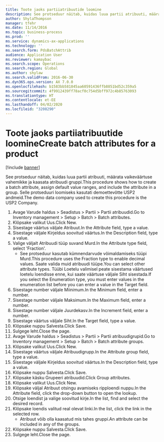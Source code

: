 ```yaml
---
title: Toote jaoks partiiatribuutide loomine
description: See protseduur näitab, kuidas luua partii atribuuti, määrata vaikeväärtuse vahemikke ja kaasata atribuudi gruppi.
author: ShylaThompson
manager: tfehr
ms.date: 11/14/2016
ms.topic: business-process
ms.prod: ''
ms.service: dynamics-ax-applications
ms.technology: ''
ms.search.form: PdsBatchAttrib
audience: Application User
ms.reviewer: kamaybac
ms.search.scope: Operations
ms.search.region: Global
ms.author: shylaw
ms.search.validFrom: 2016-06-30
ms.dyn365.ops.version: AX 7.0.0
ms.openlocfilehash: b1583bb581845aa60591436ffb8851bd52c359a5
ms.sourcegitcommit: 4f9912439ff78acf0c754d5bff972c4b85763093
ms.translationtype: HT
ms.contentlocale: et-EE
ms.lasthandoff: 04/02/2020
ms.locfileid: "3208290"
---
```

# <a name="create-batch-attributes-for-a-product"></a><span data-ttu-id="afa45-103">Toote jaoks partiiatribuutide loomine</span><span class="sxs-lookup"><span data-stu-id="afa45-103">Create batch attributes for a product</span></span>

[!include [banner](../../includes/banner.md)]

<span data-ttu-id="afa45-104">See protseduur näitab, kuidas luua partii atribuuti, määrata vaikeväärtuse vahemikke ja kaasata atribuudi gruppi.</span><span class="sxs-lookup"><span data-stu-id="afa45-104">This procedure shows how to create a batch attribute, assign default value ranges, and include the attribute in a group.</span></span> <span data-ttu-id="afa45-105">Selle protseduuri loomiseks kasutati demoettevõtte USP2 andmeid.</span><span class="sxs-lookup"><span data-stu-id="afa45-105">The demo data company used to create this procedure is the USP2 Company.</span></span>

1. <span data-ttu-id="afa45-106">Avage Varude haldus > Seadistus > Partii > Partii atribuudid.</span><span class="sxs-lookup"><span data-stu-id="afa45-106">Go to Inventory management > Setup > Batch > Batch attributes.</span></span>
2. <span data-ttu-id="afa45-107">Klõpsake valikut Uus.</span><span class="sxs-lookup"><span data-stu-id="afa45-107">Click New.</span></span>
3. <span data-ttu-id="afa45-108">Sisestage väärtus väljale Atribuut.</span><span class="sxs-lookup"><span data-stu-id="afa45-108">In the Attribute field, type a value.</span></span>
4. <span data-ttu-id="afa45-109">Sisestage väljale Kirjeldus soovitud väärtus.</span><span class="sxs-lookup"><span data-stu-id="afa45-109">In the Description field, type a value.</span></span>
5. <span data-ttu-id="afa45-110">Valige väljalt Atribuudi tüüp suvand Murd.</span><span class="sxs-lookup"><span data-stu-id="afa45-110">In the Attribute type field, select 'Fraction'.</span></span>
    * <span data-ttu-id="afa45-111">See protseduur kasutab kümnendarvude võimaldamiseks tüüpi Murd.</span><span class="sxs-lookup"><span data-stu-id="afa45-111">This procedure uses the Fraction type to enable decimal values.</span></span> <span data-ttu-id="afa45-112">Saate valida muid atribuudi tüüpe.</span><span class="sxs-lookup"><span data-stu-id="afa45-112">You can select other attribute types.</span></span> <span data-ttu-id="afa45-113">Tüübi Loetelu valimisel peate sisestama väärtused loetelu loendisse enne, kui saate väärtuse väljale Siht sisestada.</span><span class="sxs-lookup"><span data-stu-id="afa45-113">If you select the Enumeration type, you must enter values in the enumeration list before you can enter a value in the Target field.</span></span>  
6. <span data-ttu-id="afa45-114">Sisestage number väljale Miinimum.</span><span class="sxs-lookup"><span data-stu-id="afa45-114">In the Minimum field, enter a number.</span></span>
7. <span data-ttu-id="afa45-115">Sisestage number väljale Maksimum.</span><span class="sxs-lookup"><span data-stu-id="afa45-115">In the Maximum field, enter a number.</span></span>
8. <span data-ttu-id="afa45-116">Sisestage number väljale Juurdekasv.</span><span class="sxs-lookup"><span data-stu-id="afa45-116">In the Increment field, enter a number.</span></span>
9. <span data-ttu-id="afa45-117">Sisestage väärtus väljale Siht.</span><span class="sxs-lookup"><span data-stu-id="afa45-117">In the Target field, type a value.</span></span>
10. <span data-ttu-id="afa45-118">Klõpsake nuppu Salvesta.</span><span class="sxs-lookup"><span data-stu-id="afa45-118">Click Save.</span></span>
11. <span data-ttu-id="afa45-119">Sulgege leht.</span><span class="sxs-lookup"><span data-stu-id="afa45-119">Close the page.</span></span>
12. <span data-ttu-id="afa45-120">Avage Varude haldus > Seadistus > Partii > Partii atribuudigrupid.</span><span class="sxs-lookup"><span data-stu-id="afa45-120">Go to Inventory management > Setup > Batch > Batch attribute groups.</span></span>
13. <span data-ttu-id="afa45-121">Klõpsake valikut Uus.</span><span class="sxs-lookup"><span data-stu-id="afa45-121">Click New.</span></span>
14. <span data-ttu-id="afa45-122">Sisestage väärtus väljale Atribuudigrupp.</span><span class="sxs-lookup"><span data-stu-id="afa45-122">In the Attribute group field, type a value.</span></span>
15. <span data-ttu-id="afa45-123">Sisestage väljale Kirjeldus soovitud väärtus.</span><span class="sxs-lookup"><span data-stu-id="afa45-123">In the Description field, type a value.</span></span>
16. <span data-ttu-id="afa45-124">Klõpsake nuppu Salvesta.</span><span class="sxs-lookup"><span data-stu-id="afa45-124">Click Save.</span></span>
17. <span data-ttu-id="afa45-125">Klõpsake käsku Grupeeri atribuudid.</span><span class="sxs-lookup"><span data-stu-id="afa45-125">Click Group attributes.</span></span>
18. <span data-ttu-id="afa45-126">Klõpsake valikut Uus.</span><span class="sxs-lookup"><span data-stu-id="afa45-126">Click New.</span></span>
19. <span data-ttu-id="afa45-127">Klõpsake väljal Atribuut otsingu avamiseks ripploendi nuppu.</span><span class="sxs-lookup"><span data-stu-id="afa45-127">In the Attribute field, click the drop-down button to open the lookup.</span></span>
20. <span data-ttu-id="afa45-128">Otsige loendist ja valige soovitud kirje.</span><span class="sxs-lookup"><span data-stu-id="afa45-128">In the list, find and select the desired record.</span></span>
21. <span data-ttu-id="afa45-129">Klõpsake loendis valitud real olevat linki.</span><span class="sxs-lookup"><span data-stu-id="afa45-129">In the list, click the link in the selected row.</span></span>
    * <span data-ttu-id="afa45-130">Atribuut võib olla kaasatud mis tahes gruppi.</span><span class="sxs-lookup"><span data-stu-id="afa45-130">An attribute can be included in any of the groups.</span></span>  
22. <span data-ttu-id="afa45-131">Klõpsake nuppu Salvesta.</span><span class="sxs-lookup"><span data-stu-id="afa45-131">Click Save.</span></span>
23. <span data-ttu-id="afa45-132">Sulgege leht.</span><span class="sxs-lookup"><span data-stu-id="afa45-132">Close the page.</span></span>


